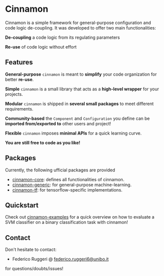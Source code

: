 # Cinnamon

Cinnamon is a simple framework for general-purpose configuration and code logic de-coupling.
It was developed to offer two main functionalities:

**De-coupling**
   a code logic from its regulating parameters

**Re-use**
   of code logic without effort

## Features

**General-purpose**
   ``cinnamon`` is meant to **simplify** your code organization for better **re-use**.

**Simple**
   ``cinnamon`` is a small library that acts as a **high-level wrapper** for your projects.

**Modular**
   ``cinnamon`` is shipped in **several small packages** to meet different requirements.

**Community-based**
   the ``Component`` and ``Configuration`` you define can be **imported from/exported to** other users and project!

**Flexible**
   ``cinnamon`` imposes **minimal APIs** for a quick learning curve.

**You are still free to code as you like!**


## Packages

Currently, the following ufficial packages are provided

- [cinnamon-core](https://nlp-unibo.github.io/cinnamon_core/>): defines all functionalities of cinnamon.
- [cinnamon-generic](https://nlp-unibo.github.io/cinnamon_generic/): for general-purpose machine-learning.
- [cinnamon-tf](https://nlp-unibo.github.io/cinnamon_tf/>): for tensorflow-specific implementations.


## Quickstart

Check out [cinnamon-examples](https://nlp-unibo.github.io/cinnamon_examples/>) for a quick overview on how to evaluate a SVM classifier on a binary classification task with cinnamon!


## Contact

Don't hesitate to contact:
- Federico Ruggeri @ [federico.ruggeri6@unibo.it](mailto:federico.ruggeri6@unibo.it)

for questions/doubts/issues!